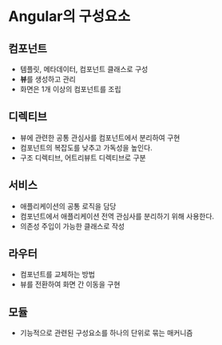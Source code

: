 # Angular의 구성요소

## 컴포넌트
- 템플릿, 메타데이터, 컴포넌트 클래스로 구성
- **뷰**를 생성하고 관리
- 화면은 1개 이상의 컴포넌트를 조립

## 디렉티브
- 뷰에 관련한 공통 관심사를 컴포넌트에서 분리하여 구현
- 컴포넌트의 복잡도를 낮추고 가독성을 높인다.
- 구조 디렉티브, 어트리뷰트 디렉티브로 구분

## 서비스
- 애플리케이션의 공통 로직을 담당
- 컴포넌트에서 애플리케이션 전역 관심사를 분리하기 위해 사용한다.
- 의존성 주입이 가능한 클래스로 작성

## 라우터
- 컴포넌트를 교체하는 방법
- 뷰를 전환하여 화면 간 이동을 구현

## 모듈
- 기능적으로 관련된 구성요소를 하나의 단위로 묶는 매커니즘